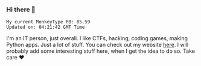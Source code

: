 ### Hi there 👋
<!-- PB START -->
```
My current MonkeyType PB: 85.59
Updated on: 04:21:42 GMT Time
```
<!-- PB END -->
I'm an IT person, just overall. I like CTFs, hacking, coding games, making Python apps. Just a lot of stuff.
You can check out my website [here](https://skill3472.github.io/).
I will probably add some interesting stuff here, when I get the idea to do so. Take care ❤️
